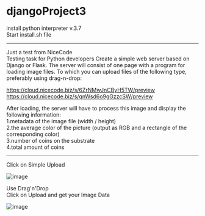 # djangoProject3
install python interpreter v.3.7 <br>
Start install.sh file
_______________________________________________________
Just a test from NiceCode <br>
Testing task for Python developers
Create a simple web server based on Django or Flask. 
The server will consist of one page with a program for loading image files. 
To which you can upload files of the following type, preferably using drag-n-drop:

https://cloud.nicecode.biz/s/6ZrNMwJnCByH5TW/preview <br>
https://cloud.nicecode.biz/s/qnWsd6o9gGzzcSW/preview

After loading, the server will have to process this image and display the following information:<br>
1.metadata of the image file (width / height)<br>
2.the average color of the picture (output as RGB and a rectangle of the corresponding color)<br>
3.number of coins on the substrate<br>
4.total amount of coins<br>
________________________________________________________

Click on Simple Upload

![image](https://user-images.githubusercontent.com/79697348/111300504-35a73680-8662-11eb-91e1-d6219215f738.png)

Use Drag'n'Drop<br>
Click on Upload and get your Image Data

![image](https://user-images.githubusercontent.com/79697348/111300248-e9f48d00-8661-11eb-8dbf-b2f95e2b1b65.png)
